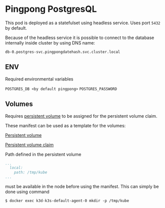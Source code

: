 # Pingpong PostgresQL

This pod is deployed as a statefulset using headless service.
Uses port `5432` by default. 

Because of the headless service it is possible to connect to the database internally inside cluster by using DNS name:

```
db-0.postgres-svc.pingpongdatehash.svc.cluster.local
```

## ENV

Required environmental variables

`POSTGRES_DB <by default pingpong>`
`POSTGRES_PASSWORD`

## Volumes

Requires [persistent volume](https://kubernetes.io/docs/concepts/storage/persistent-volumes/) to be assigned for the persistent volume claim.

These manifest can be used as a template for the volumes:

[Persistent volume](/main_app/manifests/persistentvolume.yaml)

[Persistent volume claim](/main_app/manifests/persistentvolumeclaim.yaml)

Path defined in the persistent volume
```yaml
...
  local:
    path: /tmp/kube
...
```
must be available in the node before using the manifest. This can simply be done using command
```
$ docker exec k3d-k3s-default-agent-0 mkdir -p /tmp/kube
```
